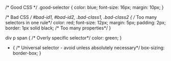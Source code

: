 /* Good CSS */
.good-selector {
  color: blue;
  font-size: 16px;
  margin: 10px;
}

/* Bad CSS */
#bad-id1, #bad-id2, .bad-class1, .bad-class2 { /* Too many selectors in one rule*/
  color: red;
  font-size: 12px;
  margin: 5px;
  padding: 2px;
  border: 1px solid black; /* Too many properties*/
}

div p span { /* Overly specific selector*/
  color: green;
}

* { /* Universal selector - avoid unless absolutely necessary*/
  box-sizing: border-box;
}

